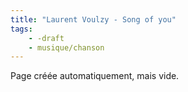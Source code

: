 ```yaml
---
title: "Laurent Voulzy - Song of you"
tags:
    - -draft
    - musique/chanson
---
```


Page créée automatiquement, mais vide.
